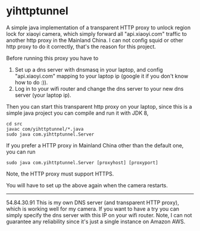 # yihttptunnel
A simple java implementation of a transparent HTTP proxy to unlock region lock for xiaoyi camera, which simply forward all "api.xiaoyi.com" traffic to another http proxy in the Mainland China. I can not config squid or other http proxy to do it correctly, that's the reason for this project.

Before running this proxy you have to
1. Set up a dns server with dnsmasq in your laptop, and config "api.xiaoyi.com" mapping to your laptop ip (google it if you don't know how to do :)).
2. Log in to your wifi router and change the dns server to your new dns server (your laptop ip).

Then you can start this transparent http proxy on your laptop, since this is a simple java project you can compile and run it with JDK 8,
```
cd src
javac com/yihttptunnel/*.java
sudo java com.yihttptunnel.Server
```

If you prefer a HTTP proxy in Mainland China other than the default one, you can run
```
sudo java com.yihttptunnel.Server [proxyhost] [proxyport]
```
Note, the HTTP proxy must support HTTPS.

You will have to set up the above again when the camera restarts.


--------------------------------------------------------------------

54.84.30.91
This is my own DNS server (and transparent HTTP proxy), which is working well for my camera. If you want to have a try you can simply specify the dns server with this IP on your wifi router.
Note, I can not guarantee any reliability since it's just a single instance on Amazon AWS.

